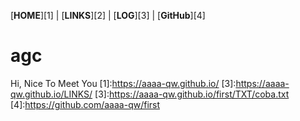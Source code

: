 [**HOME**][1] | [**LINKS**][2] | [**LOG**][3] | [**GitHub**][4]

# agc

Hi, Nice To Meet You
[1]:https://aaaa-qw.github.io/
[3]:https://aaaa-qw.github.io/LINKS/
[3]:https://aaaa-qw.github.io/first/TXT/coba.txt
[4]:https://github.com/aaaa-qw/first

